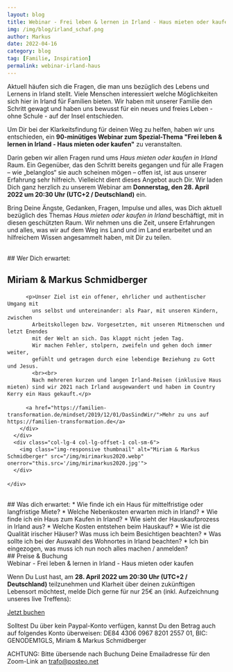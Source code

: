 ```yaml
---
layout: blog
title: Webinar - Frei leben & lernen in Irland - Haus mieten oder kaufen
img: /img/blog/irland_schaf.png
author: Markus
date: 2022-04-16
category: blog
tag: [Familie, Inspiration]
permalink: webinar-irland-haus
---
```


Aktuell häufen sich die Fragen, die man uns bezüglich des Lebens und Lernens in Irland stellt. Viele Menschen interessiert welche Möglichkeiten sich hier in Irland für Familien bieten. Wir haben mit unserer Familie den Schritt gewagt und haben uns bewusst für ein neues und freies Leben - ohne Schule - auf der Insel entschieden.

Um Dir bei der Klarkeitsfindung für deinen Weg zu helfen, haben wir uns entschieden, ein **90-minütiges Webinar zum Spezial-Thema "Frei leben & lernen in Irland - Haus mieten oder kaufen"** zu veranstalten.

Darin geben wir allen Fragen rund ums *Haus mieten oder kaufen in Irland* Raum. Ein Gegenüber, das den Schritt bereits gegangen und für alle Fragen – wie „belanglos“ sie auch scheinen mögen –  offen ist, ist aus unserer Erfahrung sehr hilfreich. Vielleicht dient dieses Angebot auch Dir. Wir laden Dich ganz herzlich zu unserem Webinar am **Donnerstag, den 28. April 2022 um 20:30 Uhr (UTC+2 / Deutschland)** ein.

Bring Deine Ängste, Gedanken, Fragen, Impulse und alles, was Dich aktuell bezüglich des Themas *Haus mieten oder kaufen in Irland* beschäftigt, mit in diesen geschützten Raum. Wir nehmen uns die Zeit, unsere Erfahrungen und alles, was wir auf dem Weg ins Land und im Land erarbeitet und an hilfreichem Wissen angesammelt haben, mit Dir zu teilen.

<br>
## Wer Dich erwartet:

  <div class="container">
    <div class="row">
      <div class="col-lg-7">
        <h2 class="section-heading">Miriam & Markus Schmidberger</h2>
        <div class="lead">

          <p>Unser Ziel ist ein offener, ehrlicher und authentischer Umgang mit
            uns selbst und untereinander: als Paar, mit unseren Kindern, zwischen
            Arbeitskollegen bzw. Vorgesetzten, mit unseren Mitmenschen und letzt Enendes
            mit der Welt an sich. Das klappt nicht jeden Tag.
            Wir machen Fehler, stolpern, zweifeln und gehen doch immer weiter,
            gefühlt und getragen durch eine lebendige Beziehung zu Gott und Jesus.
            <br><br>
            Nach mehreren kurzen und langen Irland-Reisen (inklusive Haus mieten) sind wir 2021 nach Irland ausgewandert und haben im Country Kerry ein Haus gekauft.</p>

          <a href="https://familien-transformation.de/mindset/2019/12/01/DasSindWir/">Mehr zu uns auf https://familien-transformation.de</a>
        </div>
      </div>
      <div class="col-lg-4 col-lg-offset-1 col-sm-6">
        <img class="img-responsive thumbnail" alt="Miriam & Markus Schmidberger" src="/img/mirimarkus2020.webp" onerror="this.src='/img/mirimarkus2020.jpg'">
      </div>

    </div>
  </div>


<br>
## Was dich erwartet:
* Wie finde ich ein Haus für mittelfristige oder langfristige Miete?
* Welche Nebenkosten erwarten mich in Irland?
* Wie finde ich ein Haus zum Kaufen in Irland?
* Wie sieht der Hauskaufprozess in Irland aus?
* Welche Kosten entstehen beim Hauskauf?
* Wie ist die Qualität irischer Häuser? Was muss ich beim Besichtigen beachten?
* Was sollte ich bei der Auswahl des Wohnortes in Irland beachten?
* Ich bin eingezogen, was muss ich nun noch alles machen / anmelden?

<br>
## Preise & Buchung
<div class="panel panel-info">
<div class="panel-heading">Webinar - Frei leben & lernen in Irland - Haus mieten oder kaufen</div>
<div class="panel-body">
  <p>Wenn Du Lust hast, am <b>28. April 2022 um 20:30 Uhr (UTC+2 / Deutschland)</b> teilzunehmen und Klarheit über deinen zukünftigen Lebensort möchtest, melde Dich gerne für nur 25€ an (inkl. Aufzeichnung unseres live Treffens):</p>
  <p><a href="https://paypal.me/turtletrafo/25" target="_blank" class="btn btn-primary">Jetzt buchen</a></p>
  <p>Solltest Du über kein Paypal-Konto verfügen, kannst Du den Betrag auch auf folgendes Konto überweisen: DE84 4306 0967 8201 2557 01, BIC: GENODEM1GLS, Miriam & Markus Schmidberger</p>

  ACHTUNG: Bitte übersende nach Buchung Deine Emailadresse für den Zoom-Link an <a href="mailto:trafo@posteo.net">trafo@posteo.net</a>
</div>
</div>
